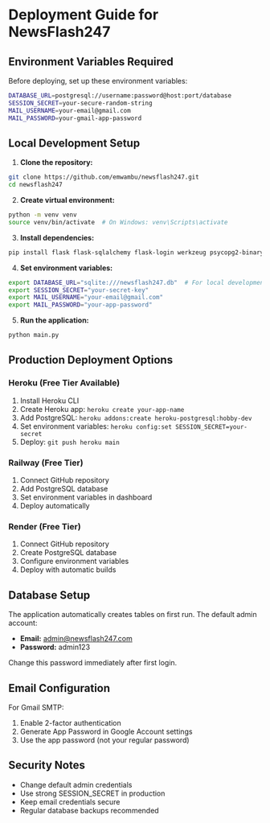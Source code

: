 # Deployment Guide for NewsFlash247

## Environment Variables Required

Before deploying, set up these environment variables:

```bash
DATABASE_URL=postgresql://username:password@host:port/database
SESSION_SECRET=your-secure-random-string
MAIL_USERNAME=your-email@gmail.com
MAIL_PASSWORD=your-gmail-app-password
```

## Local Development Setup

1. **Clone the repository:**
```bash
git clone https://github.com/emwambu/newsflash247.git
cd newsflash247
```

2. **Create virtual environment:**
```bash
python -m venv venv
source venv/bin/activate  # On Windows: venv\Scripts\activate
```

3. **Install dependencies:**
```bash
pip install flask flask-sqlalchemy flask-login werkzeug psycopg2-binary jinja2 email-validator gunicorn
```

4. **Set environment variables:**
```bash
export DATABASE_URL="sqlite:///newsflash247.db"  # For local development
export SESSION_SECRET="your-secret-key"
export MAIL_USERNAME="your-email@gmail.com"
export MAIL_PASSWORD="your-app-password"
```

5. **Run the application:**
```bash
python main.py
```

## Production Deployment Options

### Heroku (Free Tier Available)
1. Install Heroku CLI
2. Create Heroku app: `heroku create your-app-name`
3. Add PostgreSQL: `heroku addons:create heroku-postgresql:hobby-dev`
4. Set environment variables: `heroku config:set SESSION_SECRET=your-secret`
5. Deploy: `git push heroku main`

### Railway (Free Tier)
1. Connect GitHub repository
2. Add PostgreSQL database
3. Set environment variables in dashboard
4. Deploy automatically

### Render (Free Tier)
1. Connect GitHub repository
2. Create PostgreSQL database
3. Configure environment variables
4. Deploy with automatic builds

## Database Setup

The application automatically creates tables on first run. The default admin account:
- **Email:** admin@newsflash247.com
- **Password:** admin123

Change this password immediately after first login.

## Email Configuration

For Gmail SMTP:
1. Enable 2-factor authentication
2. Generate App Password in Google Account settings
3. Use the app password (not your regular password)

## Security Notes

- Change default admin credentials
- Use strong SESSION_SECRET in production
- Keep email credentials secure
- Regular database backups recommended